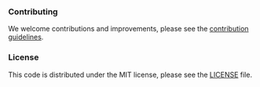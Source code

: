 
### Contributing

We welcome contributions and improvements, please see the [contribution guidelines](CONTRIBUTING.md).

### License

This code is distributed under the MIT license, please see the [LICENSE](LICENSE) file.

